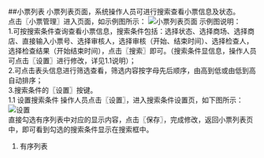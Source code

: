 ##小票列表
小票列表页面，系统操作人员可进行搜索查看小票信息及状态。  
点击〖小票管理〗进入页面，如示例图所示：
![小票列表页面](https://wt-prj.oss.aliyuncs.com/bb29cc203f8f4843a1487df5979023c2/76365527-91e5-4ffe-8d82-1329111ffc4a.png)
示例图说明：  
1.可按搜索条件查询查看小票信息，搜索条件包括：选择状态、选择商场、选择商店、直接输入小票号、选择审核人，选择审核（开始、结束时间）、选择检查人，选择检查结果（开始结束时间），点击〖搜索〗即可。（搜索条件显信息，操作人员可点击〖设置〗进行修改，详见1.1说明）；  
2.可点击表头信息进行筛选查看，筛选内容按字母先后顺序，由高到低或由低到高自动排序；  
3.搜索条件的〖设置〗按键。  
1.1 设置搜索条件
操作人员点击〖设置〗，进入搜索条件设置页，如下图所示：
![设置](https://wt-prj.oss.aliyuncs.com/bb29cc203f8f4843a1487df5979023c2/ec1a08eb-f71e-4d54-af7b-b4ee25211d14.png)  
直接勾选有序列表中对应的显示内容，点击〖保存〗，完成修改，返回小票列表页中，即可看到勾选的搜索条件显示在搜索框中。
1. 有序列表